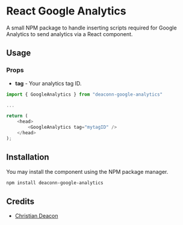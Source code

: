 # React Google Analytics
A small NPM package to handle inserting scripts required for Google Analytics to send analytics via a React component.

## Usage
### Props
* **tag** - Your analytics tag ID.

```ts
import { GoogleAnalytics } from "deaconn-google-analytics"

...

return (
    <head>
        <GoogleAnalytics tag="mytagID" />
    </head>
);

```

## Installation
You may install the component using the NPM package manager.

```bash
npm install deaconn-google-analytics
```

## Credits
* [Christian Deacon](https://github.com/gamemann)